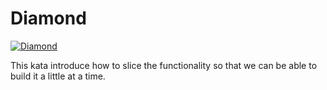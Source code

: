 # Diamond
[![Diamond](https://travis-ci.org/i-katas/diamond.svg?branch=master)](https://travis-ci.org/i-katas/diamond)

This kata introduce how to slice the functionality so that we can be able to build it a little at a time.
